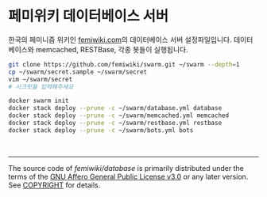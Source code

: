 페미위키 데이터베이스 서버
========
한국의 페미니즘 위키인 [femiwiki.com]의 데이터베이스 서버 설정파일입니다. 데이터베이스와 memcached, RESTBase,
각종 봇들이 실행됩니다.

```sh
git clone https://github.com/femiwiki/swarm.git ~/swarm --depth=1
cp ~/swarm/secret.sample ~/swarm/secret
vim ~/swarm/secret
# 시크릿을 입력해주세요

docker swarm init
docker stack deploy --prune -c ~/swarm/database.yml database
docker stack deploy --prune -c ~/swarm/memcached.yml memcached
docker stack deploy --prune -c ~/swarm/restbase.yml restbase
docker stack deploy --prune -c ~/swarm/bots.yml bots
```

&nbsp;

--------

The source code of *femiwiki/database* is primarily distributed under the terms
of the [GNU Affero General Public License v3.0] or any later version. See
[COPYRIGHT] for details.

[femiwiki.com]: https://femiwiki.com
[GNU Affero General Public License v3.0]: LICENSE
[COPYRIGHT]: COPYRIGHT
